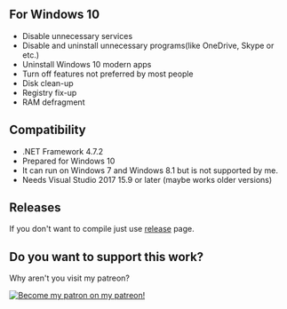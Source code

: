 ## For Windows 10 ##
* Disable unnecessary services
* Disable and uninstall unnecessary programs(like OneDrive, Skype or etc.)
* Uninstall Windows 10 modern apps
* Turn off features not preferred by most people
* Disk clean-up
* Registry fix-up 
* RAM defragment

## Compatibility ##
* .NET Framework 4.7.2
* Prepared for Windows 10
* It can run on Windows 7 and Windows 8.1 but is not supported by me.
* Needs Visual Studio 2017 15.9 or later (maybe works older versions)

## Releases ##
If you don't want to compile just use [release](https://github.com/LovelyEclair/GameKitty/releases) page.

## Do you want to support this work? ##
Why aren't you visit my patreon?

[![Become my patron on my patreon!](https://c5.patreon.com/external/logo/downloads_logomark_color_on_white@2x.png)](https://www.patreon.com/theelventalegames)